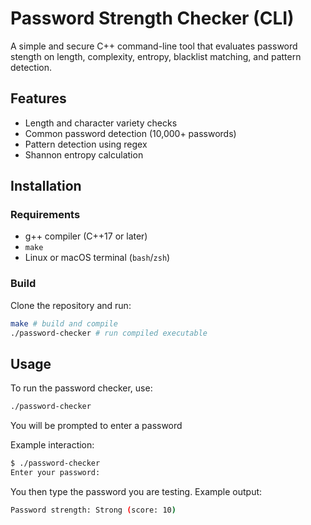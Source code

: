 # Password Strength Checker (CLI)

A simple and secure C++ command-line tool that evaluates password stength on length, complexity, entropy, blacklist matching, and pattern detection.

## Features

- Length and character variety checks
- Common password detection (10,000+ passwords)
- Pattern detection using regex
- Shannon entropy calculation

## Installation
### Requirements
- g++ compiler (C++17 or later)
- `make`
- Linux or macOS terminal (`bash`/`zsh`)

### Build
Clone the repository and run:
```bash
make # build and compile
./password-checker # run compiled executable
```

## Usage

To run the password checker, use:
```bash
./password-checker
```
You will be prompted to enter a password

Example interaction:
```bash
$ ./password-checker
Enter your password:
```
You then type the password you are testing.
Example output:
```bash
Password strength: Strong (score: 10)
